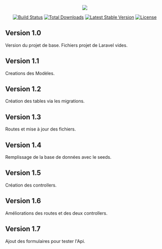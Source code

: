 <p align="center"><img src="https://laravel.com/assets/img/components/logo-laravel.svg"></p>

<p align="center">
<a href="https://travis-ci.org/laravel/framework"><img src="https://travis-ci.org/laravel/framework.svg" alt="Build Status"></a>
<a href="https://packagist.org/packages/laravel/framework"><img src="https://poser.pugx.org/laravel/framework/d/total.svg" alt="Total Downloads"></a>
<a href="https://packagist.org/packages/laravel/framework"><img src="https://poser.pugx.org/laravel/framework/v/stable.svg" alt="Latest Stable Version"></a>
<a href="https://packagist.org/packages/laravel/framework"><img src="https://poser.pugx.org/laravel/framework/license.svg" alt="License"></a>
</p>

## Version 1.0

Version du projet de base. Fichiers projet de Laravel vides.

## Version 1.1

Creations des Modèles.

## Version 1.2

Création des tables via les migrations.

## Version 1.3

Routes et mise à jour des fichiers.

## Version 1.4

Remplissage de la base de données avec le seeds.

## Version 1.5

Création des controllers.

## Version 1.6

Améliorations des routes et des deux controllers.

## Version 1.7

Ajout des formulaires pour tester l'Api.
